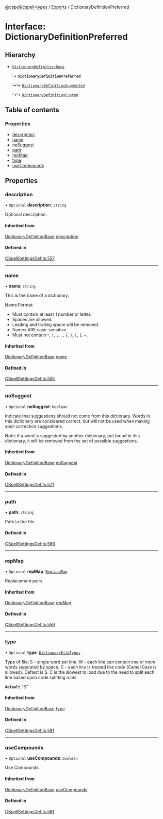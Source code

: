 [@cspell/cspell-types](../README.md) / [Exports](../modules.md) / DictionaryDefinitionPreferred

# Interface: DictionaryDefinitionPreferred

## Hierarchy

- [`DictionaryDefinitionBase`](DictionaryDefinitionBase.md)

  ↳ **`DictionaryDefinitionPreferred`**

  ↳↳ [`DictionaryDefinitionAugmented`](DictionaryDefinitionAugmented.md)

  ↳↳ [`DictionaryDefinitionCustom`](DictionaryDefinitionCustom.md)

## Table of contents

### Properties

- [description](DictionaryDefinitionPreferred.md#description)
- [name](DictionaryDefinitionPreferred.md#name)
- [noSuggest](DictionaryDefinitionPreferred.md#nosuggest)
- [path](DictionaryDefinitionPreferred.md#path)
- [repMap](DictionaryDefinitionPreferred.md#repmap)
- [type](DictionaryDefinitionPreferred.md#type)
- [useCompounds](DictionaryDefinitionPreferred.md#usecompounds)

## Properties

### description

• `Optional` **description**: `string`

Optional description.

#### Inherited from

[DictionaryDefinitionBase](DictionaryDefinitionBase.md).[description](DictionaryDefinitionBase.md#description)

#### Defined in

[CSpellSettingsDef.ts:557](https://github.com/streetsidesoftware/cspell/blob/b1f296d/packages/cspell-types/src/CSpellSettingsDef.ts#L557)

___

### name

• **name**: `string`

This is the name of a dictionary.

Name Format:
- Must contain at least 1 number or letter.
- Spaces are allowed.
- Leading and trailing space will be removed.
- Names ARE case-sensitive.
- Must not contain `*`, `!`, `;`, `,`, `{`, `}`, `[`, `]`, `~`.

#### Inherited from

[DictionaryDefinitionBase](DictionaryDefinitionBase.md).[name](DictionaryDefinitionBase.md#name)

#### Defined in

[CSpellSettingsDef.ts:555](https://github.com/streetsidesoftware/cspell/blob/b1f296d/packages/cspell-types/src/CSpellSettingsDef.ts#L555)

___

### noSuggest

• `Optional` **noSuggest**: `boolean`

Indicate that suggestions should not come from this dictionary.
Words in this dictionary are considered correct, but will not be
used when making spell correction suggestions.

Note: if a word is suggested by another dictionary, but found in
this dictionary, it will be removed from the set of
possible suggestions.

#### Inherited from

[DictionaryDefinitionBase](DictionaryDefinitionBase.md).[noSuggest](DictionaryDefinitionBase.md#nosuggest)

#### Defined in

[CSpellSettingsDef.ts:571](https://github.com/streetsidesoftware/cspell/blob/b1f296d/packages/cspell-types/src/CSpellSettingsDef.ts#L571)

___

### path

• **path**: `string`

Path to the file.

#### Defined in

[CSpellSettingsDef.ts:586](https://github.com/streetsidesoftware/cspell/blob/b1f296d/packages/cspell-types/src/CSpellSettingsDef.ts#L586)

___

### repMap

• `Optional` **repMap**: [`ReplaceMap`](../modules.md#replacemap)

Replacement pairs.

#### Inherited from

[DictionaryDefinitionBase](DictionaryDefinitionBase.md).[repMap](DictionaryDefinitionBase.md#repmap)

#### Defined in

[CSpellSettingsDef.ts:559](https://github.com/streetsidesoftware/cspell/blob/b1f296d/packages/cspell-types/src/CSpellSettingsDef.ts#L559)

___

### type

• `Optional` **type**: [`DictionaryFileTypes`](../modules.md#dictionaryfiletypes)

Type of file:
S - single word per line,
W - each line can contain one or more words separated by space,
C - each line is treated like code (Camel Case is allowed).
Default is S.
C is the slowest to load due to the need to split each line based upon code splitting rules.

**`default`** "S"

#### Inherited from

[DictionaryDefinitionBase](DictionaryDefinitionBase.md).[type](DictionaryDefinitionBase.md#type)

#### Defined in

[CSpellSettingsDef.ts:581](https://github.com/streetsidesoftware/cspell/blob/b1f296d/packages/cspell-types/src/CSpellSettingsDef.ts#L581)

___

### useCompounds

• `Optional` **useCompounds**: `boolean`

Use Compounds.

#### Inherited from

[DictionaryDefinitionBase](DictionaryDefinitionBase.md).[useCompounds](DictionaryDefinitionBase.md#usecompounds)

#### Defined in

[CSpellSettingsDef.ts:561](https://github.com/streetsidesoftware/cspell/blob/b1f296d/packages/cspell-types/src/CSpellSettingsDef.ts#L561)

